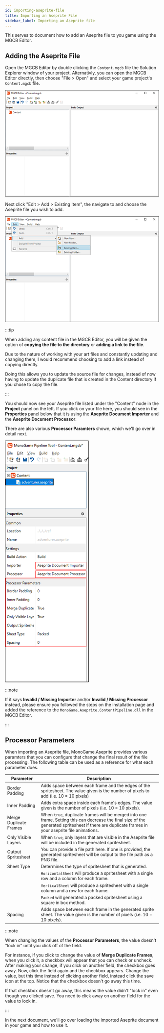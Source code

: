 ```yaml
---
id: importing-aseprite-file
title: Importing an Aseprite File
sidebar_label: Importing an Aseprite file
---
```


This serves to document how to add an Aseprite file to you game using the MGCB Editor.

## Adding the Aseprite File
Open the MGCB Editor by double clicking the `Content.mgcb` file the Solution Explorer window of your project.  Alternativly, you can open the MGCB Editor directly, then choose "File > Open" and select your game project's `Content.mgcb` file.


![img](../../static/img/docs/getting-started/importing-aseprite-file/mgcb_editor_window.png)

Next click "Edit > Add > Existing Item", the navigate to and choose the Aseprite file you wish to add.  

![img](../../static/img/docs/getting-started/importing-aseprite-file/edit_add.png)

:::tip

When adding any content file in the MGCB Editor, you will be given the option of **copying the file to the directory** or **adding a link to the file**.

Due to the nature of working with your art files and constantly updating and changing them, I would recommend choosing to add a link instead of copying directly.

Doing this allows you to update the source file for changes, instead of now having to update the duplicate file that is created in the Content directory if you chose to copy the file.

:::

You should now see your Aseprite file listed under the "Content" node in the **Project** panel on the left. If you click on your file here, you should see in the **Properties** panel below that it is using the **Aseprite Document Importer** and the **Aseprite Document Processor**.  

There are also various **Processor Paramters** shown, which we'll go over in detail next.

![img](../../static/img/docs/getting-started/importing-aseprite-file/processor_options.png)

:::note

If it says **Invalid / Missing Importer** and/or **Invalid / Missing Processor** instead, please ensure you followed the steps on the installation page and added the reference to the `MonoGame.Aseprite.ContentPipeline.dll` in the MGCB Editor.

:::

## Processor Parameters
When importing an Aseprite file, MonoGame.Aseprite provides various paramters that you can configure that change the final result of the file processing.  The following table can be used as a reference for what each parameter does.

| Parameter | Description |
|-----------|-------------|
| Border Padding | Adds space between each frame and the edges of the spritesheet. The value given is the number of pixels to add (i.e. 10 = 10 pixels) |
| Inner Padding  | Adds extra space inside each frame's edges. The value given is the number of pixels (i.e. 10 = 10 pixels). |
| Merge Duplicate Frames | When `true`, duplicate frames will be merged into one frame. Setting this can decrease the final size of the generated spritesheet if there are duplicate frames in your aseprite file animations. |
| Only Visible Layers | When `true`, only layers that are visible in the Aseprite file will be included in the generated spritesheet. |
| Output Spritesheet  | You can provide a file path here. If one is provided, the generated spritesheet will be output to the file path as a PNG file. |
| Sheet Type | Determines the type of spritesheet that is generated.  
| |`HorizontalSheet` will produce a spritesheet with a single row and a column for each frame. |
| |`VerticalSheet` will produce a spritesheet with a single column and a row for each frame.  |
| |`Packed` will generated a packed spritesheet using a square in box method. |
| Spacing | Adds space between each frame in the generated sprite sheet. The value given is the number of pixels (i.e. 10 = 10 pixels).

:::note

When changing the values of the **Processor Parameters**, the value doesn't "lock in" until you click off of the field. 

For instance, if you click to change the value of **Merge Duplicate Frames**, when you click it, a checkbox will appear that you can check or uncheck.  After making your change, if you click on another field, the checkbox goes away. Now, click the field again and the checkbox appears. Change the value, but this time instead of clicking another field, instead click the save icon at the top. Notice that the checkbox doesn't go away this time.

If that checkbox doesn't go away, this means the value didn't "lock in" even though you clicked save.  You need to click away on another field for the value to lock in.

:::

In the next document, we'll go over loading the imported Aseprite document in your game and how to use it.